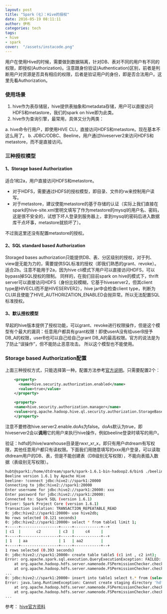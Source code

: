 ```yaml
---
layout: post
title: "Spark（七）：Hive的授权"
date: 2016-05-19 08:11:11
author: 伊布
categories: tech
tags:
- hive
- spark
cover:  "/assets/instacode.png"
---
```


用户在使用Hive的时候，需要做到数据隔离，针对DB、表对不同的用户有不同的权限，即授权(Authorization)。注意跟身份验证(Authentication)区别，前者是判断用户对资源是否具有相应的权限，后者是验证用户的身份，即是否合法用户。这里先看Authorization。


### 使用场景

1. hive作为表存储层，hive提供表抽象和metadata存储，用户可以直接访问HDFS和metastore，我们的spark on hive即为此类。
2. hive作为查询引擎，最常用，具体又分为两类：

  a. hive命令行用户，即使用HIVE CLI，直接访问HDFS和metastore。现在基本不这么用了。
  b. JDBC/ODBC、Beeline，用户通过hiveserver2来访问HDFS和metastore，而不是直接访问。


### 三种授权模型


#### 1、Storage based Authorization

适合1和2a，用户直接访问HDFS和metastore。

- 对于HDFS，需要通过HDFS的授权模型，即目录、文件的rw来控制用户读写。
- 对于metastore，建议使能metastore的基于存储的认证（实际上我们直接在spark的hive-site.xml里明文填写了作为metastore的mysql的用户名、密码，这是很不安全的，试想下坏人登录到服务器上，拿到mysql的密码后进入数据库干点坏事，metastore就损坏了）。

不过我这里还没有配置metastore的授权。

#### 2、SQL standard based Authorization

Storaged bases authorization只能提供DB、表、分区级别的授权，对于列、view是无能为力的，需要提供SQL标准的授权（即我们熟悉的grant、revoke）。
适合2b。注意不能用于2a，因为hive cli模式下用户可以直接访问HDFS，可以bypass掉SQL授权的限制。
同样的，在我们目前spark on hive的模式下，thrift server可以直接访问HDFS（身份比较模糊，它基于hiveserver2，但其client type是HIVECLI而不是HIVESERVER2），hive jar中会检查client type，判断为CLI并且使能了HIVE_AUTHORIZATION_ENABLED会抛异常。所以无法配置SQL标准授权。

#### 3、默认授权模型

早起的hive版本提供了授权功能，可以grant、revoke进行权限操作，但是这个模型有个最大的漏洞：任意用户都具有grant权限！即使userA没有给userB授予DB_A的权限，userB也可以自己给自己grant DB_A的最高权限。官方的说法是为了防止“误操作”，但不能防止恶意攻击。
所以这个模型也不能使用。

### Storage based Authorization配置

上面三种授权方式，只能选择第一种。配置方法参考[官方说明](https://cwiki.apache.org/confluence/display/Hive/HCatalog+Authorization)。只需要配置2个：

```xml
    <property>
      <name>hive.security.authorization.enabled</name>
      <value>true</value>
    </property>

    <property>
    <name>hive.security.authorization.manager</name>
    <value>org.apache.hadoop.hive.ql.security.authorization.StorageBasedAuthorizationProvider</value>
    </property>

```

注意不要修改hive.server2.enable.doAs为false。doAs默认为true，即hiveserver2会以**调用**它的用户来执行hive操作，例如beeline登录时填写的用户。

验证：hdfs的/hive/warehouse目录是rwxr_xr_x，即只有用户dtdream有写权限，其他任意用户都只有读权限。下面我们用随意填写的xxx用户登录，可以读取dtdream用户的DB、表，但是不能创建表（DB级别无写权限），不能向表插入数据（表级别无写权限）。


```bash
hubt@spark1:/home/dtdream/spark/spark-1.6.1-bin-hadoop2.6/bin$ ./beeline
Beeline version 1.6.1 by Apache Hive
beeline> !connect jdbc:hive2://spark1:20000
Connecting to jdbc:hive2://spark1:20000
Enter username for jdbc:hive2://spark1:20000: xxx
Enter password for jdbc:hive2://spark1:20000: 
Connected to: Spark SQL (version 1.6.1)
Driver: Spark Project Core (version 1.6.1)
Transaction isolation: TRANSACTION_REPEATABLE_READ
0: jdbc:hive2://spark1:20000> use hive2db;
No rows selected (0.121 seconds)
0: jdbc:hive2://spark1:20000> select * from table1 limit 1;
+-----+-----------------+-----+------------+--+
| c1  |       c2        | c3  |     c4     |
+-----+-----------------+-----+------------+--+
| 1   | aa              | 1   | aa2        |
+-----+-----------------+-----+------------+--+
1 rows selected (0.393 seconds)
0: jdbc:hive2://spark1:20000> create table table5 (c1 int , c2 int);
Error: org.apache.spark.sql.execution.QueryExecutionException: FAILED: HiveException java.security.AccessControlException: Permission denied: user=xxx, access=WRITE, inode="/user/hive/warehouse/hive2db.db":dtdream:supergroup:drwxr-xr-x
	at org.apache.hadoop.hdfs.server.namenode.FSPermissionChecker.checkFsPermission(FSPermissionChecker.java:271)
	at org.apache.hadoop.hdfs.server.namenode.FSPermissionChecker.check(FSPermissionChecker.java:257)
...
0: jdbc:hive2://spark1:20000> insert into table1 select t.* from (select 101,"100.1.1.1", 33, "200.1.1.1") t;
Error: java.lang.RuntimeException: Cannot create staging directory 'hdfs://spark1/user/hive/warehouse/hive2db.db/table1/.hive-staging_hive_2016-05-10_11-24-45_162_8729653431604236433-3': Permission denied: user=xxx, access=WRITE, inode="/user/hive/warehouse/hive2db.db/table1":dtdream:supergroup:drwxr-xr-x
	at org.apache.hadoop.hdfs.server.namenode.FSPermissionChecker.checkFsPermission(FSPermissionChecker.java:271)
	at org.apache.hadoop.hdfs.server.namenode.FSPermissionChecker.check(FSPermissionChecker.java:257)
...

```


参考：
[hive官方资料](https://cwiki.apache.org/confluence/display/Hive/LanguageManual+Authorization)




